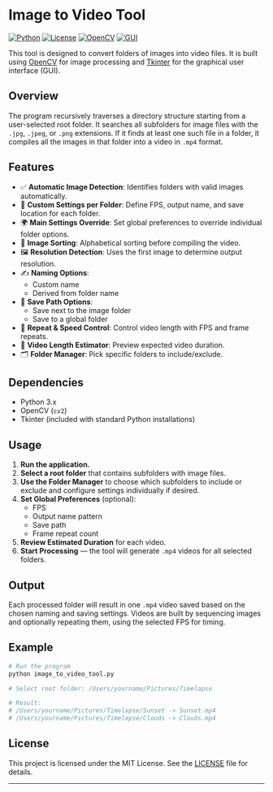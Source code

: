 # Image to Video Tool

[![Python](https://img.shields.io/badge/Python-3.x-blue)](https://www.python.org/)
[![License](https://img.shields.io/badge/License-MIT-green.svg)](LICENSE)
[![OpenCV](https://img.shields.io/badge/OpenCV-Enabled-lightgrey)](https://opencv.org/)
[![GUI](https://img.shields.io/badge/Tkinter-GUI-yellow)](https://docs.python.org/3/library/tkinter.html)

This tool is designed to convert folders of images into video files. It is built using [OpenCV](https://opencv.org/) for image processing and [Tkinter](https://docs.python.org/3/library/tkinter.html) for the graphical user interface (GUI).

## Overview

The program recursively traverses a directory structure starting from a user-selected root folder. It searches all subfolders for image files with the `.jpg`, `.jpeg`, or `.png` extensions. If it finds at least one such file in a folder, it compiles all the images in that folder into a video in `.mp4` format.

## Features

- ✅ **Automatic Image Detection**: Identifies folders with valid images automatically.
- 🔧 **Custom Settings per Folder**: Define FPS, output name, and save location for each folder.
- 🌍 **Main Settings Override**: Set global preferences to override individual folder options.
- 🧠 **Image Sorting**: Alphabetical sorting before compiling the video.
- 🖼 **Resolution Detection**: Uses the first image to determine output resolution.
- ✍️ **Naming Options**:
  - Custom name
  - Derived from folder name
- 📁 **Save Path Options**:
  - Save next to the image folder
  - Save to a global folder
- 🔁 **Repeat & Speed Control**: Control video length with FPS and frame repeats.
- 📏 **Video Length Estimator**: Preview expected video duration.
- 🗂 **Folder Manager**: Pick specific folders to include/exclude.

## Dependencies

- Python 3.x
- OpenCV (`cv2`)
- Tkinter (included with standard Python installations)

## Usage

1. **Run the application.**
2. **Select a root folder** that contains subfolders with image files.
3. **Use the Folder Manager** to choose which subfolders to include or exclude and configure settings individually if desired.
4. **Set Global Preferences** (optional):
    - FPS
    - Output name pattern
    - Save path
    - Frame repeat count
5. **Review Estimated Duration** for each video.
6. **Start Processing** — the tool will generate `.mp4` videos for all selected folders.

## Output

Each processed folder will result in one `.mp4` video saved based on the chosen naming and saving settings. Videos are built by sequencing images and optionally repeating them, using the selected FPS for timing.

## Example

```bash
# Run the program
python image_to_video_tool.py

# Select root folder: /Users/yourname/Pictures/Timelapse

# Result:
# /Users/yourname/Pictures/Timelapse/Sunset -> Sunset.mp4
# /Users/yourname/Pictures/Timelapse/Clouds -> Clouds.mp4
```

## License

This project is licensed under the MIT License. See the [LICENSE](LICENSE) file for details.

---
